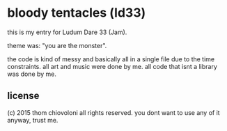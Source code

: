# bloody tentacles (ld33)

this is my entry for Ludum Dare 33 (Jam).

theme was: "you are the monster".

the code is kind of messy and basically all in a single file due to the time constraints. all art and music were done by me. all code that isnt a library was done by me.

## license

(c) 2015 thom chiovoloni all rights reserved. you dont want to use any of it anyway, trust me.


